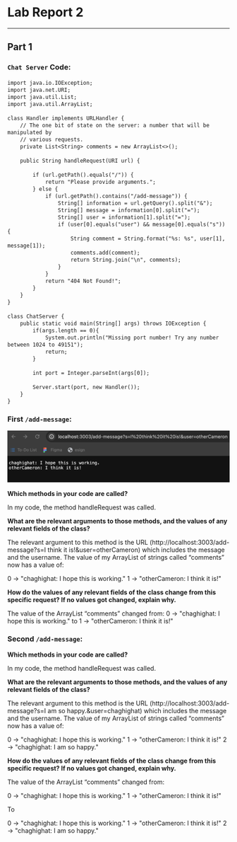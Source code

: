 # **Lab Report 2**
---
## Part 1
### **`Chat Server` Code:**
```
import java.io.IOException;
import java.net.URI;
import java.util.List;
import java.util.ArrayList;

class Handler implements URLHandler {
    // The one bit of state on the server: a number that will be manipulated by
    // various requests.
    private List<String> comments = new ArrayList<>();

    public String handleRequest(URI url) {

        if (url.getPath().equals("/")) {
            return "Please provide arguments.";
        } else {
            if (url.getPath().contains("/add-message")) {
                String[] information = url.getQuery().split("&");
                String[] message = information[0].split("=");
                String[] user = information[1].split("=");
                if (user[0].equals("user") && message[0].equals("s")) {
                    String comment = String.format("%s: %s", user[1], message[1]);
                    comments.add(comment);
                    return String.join("\n", comments);
                }
            }
            return "404 Not Found!";
        }
    }
}

class ChatServer {
    public static void main(String[] args) throws IOException {
        if(args.length == 0){
            System.out.println("Missing port number! Try any number between 1024 to 49151");
            return;
        }

        int port = Integer.parseInt(args[0]);

        Server.start(port, new Handler());
    }
}
```
### **First `/add-message`:**

![Image](I_think.png)

**Which methods in your code are called?**

In my code, the method handleRequest was called.

**What are the relevant arguments to those methods, and the values of any relevant fields of the class?**

The relevant argument to this method is the URL (http://localhost:3003/add-message?s=I think  it is!&user=otherCameron) which includes the message and the username. The value of my ArrayList of strings called “comments” now has a value of: 

0 -> "chaghighat: I hope this is working."
1 -> "otherCameron: I think it is!"

**How do the values of any relevant fields of the class change from this specific request? If no values got changed, explain why.**

The value of the ArrayList “comments” changed from: 0 -> "chaghighat: I hope this is working."
to 1 -> "otherCameron: I think it is!"

### **Second `/add-message`:**


**Which methods in your code are called?**

In my code, the method handleRequest was called.

**What are the relevant arguments to those methods, and the values of any relevant fields of the class?**

The relevant argument to this method is the URL (http://localhost:3003/add-message?s=I am so happy.&user=chaghighat) which includes the message and the username. The value of my ArrayList of strings called “comments” now has a value of: 

0 -> "chaghighat: I hope this is working."
1 -> "otherCameron: I think it is!"
2 -> "chaghighat: I am so happy."

**How do the values of any relevant fields of the class change from this specific request? If no values got changed, explain why.**

The value of the ArrayList “comments” changed from: 

0 -> "chaghighat: I hope this is working."
1 -> "otherCameron: I think it is!"

To


0 -> "chaghighat: I hope this is working."
1 -> "otherCameron: I think it is!"
2 -> "chaghighat: I am so happy."


